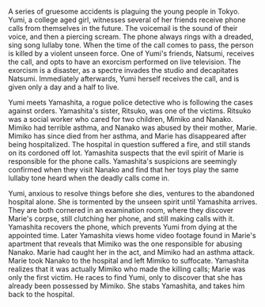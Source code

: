 <!-- One Missed Call (2003) -->

A series of gruesome accidents is plaguing the young people in Tokyo. Yumi, a college aged girl, witnesses several of her friends receive phone calls from themselves in the future. The voicemail is the sound of their voice, and then a piercing scream. The phone always rings with a dreaded, sing song lullaby tone. When the time of the call comes to pass, the person is killed by a violent unseen force. One of Yumi's friends, Natsumi, receives the call, and opts to have an exorcism performed on live television. The exorcism is a disaster, as a spectre invades the studio and decapitates Natsumi. Immediately afterwards, Yumi herself receives the call, and is given only a day and a half to live.

Yumi meets Yamashita, a rogue police detective who is following the cases against orders. Yamashita's sister, Ritsuko, was one of the victims. Ritsuko was a social worker who cared for two children, Mimiko and Nanako. Mimiko had terrible asthma, and Nanako was abused by their mother, Marie. Mimiko has since died from her asthma, and Marie has disappeared after being hospitalized. The hospital in question suffered a fire, and still stands on its cordoned off lot. Yamashita suspects that the evil spirit of Marie is responsible for the phone calls. Yamashita's suspicions are seemingly confirmed when they visit Nanako and find that her toys play the same lullaby tone heard when the deadly calls come in.

Yumi, anxious to resolve things before she dies, ventures to the abandoned hospital alone. She is tormented by the unseen spirit until Yamashita arrives. They are both cornered in an examination room, where they discover Marie's corpse, still clutching her phone, and still making calls with it. Yamashita recovers the phone, which prevents Yumi from dying at the appointed time. Later Yamashita views home video footage found in Marie's apartment that reveals that Mimiko was the one responsible for abusing Nanako. Marie had caught her in the act, and Mimiko had an asthma attack. Marie took Nanako to the hospital and left Mimiko to suffocate. Yamashita realizes that it was actually Mimiko who made the killing calls; Marie was only the first victim. He races to find Yumi, only to discover that she has already been possessed by Mimiko. She stabs Yamashita, and takes him back to the hospital.